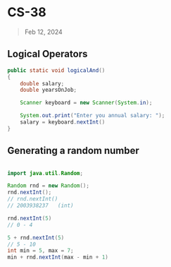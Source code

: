 # CS-38
> Feb 12, 2024

## Logical Operators

```java
public static void logicalAnd()
{
    double salary;
    double yearsOnJob;

    Scanner keyboard = new Scanner(System.in);

    System.out.print("Enter you annual salary: ");
    salary = keyboard.nextInt()
}
```

## Generating a random number

```java

import java.util.Random;

Random rnd = new Random();
rnd.nextInt();
// rnd.nextInt()
// 2003938237   (int)

rnd.nextInt(5)
// 0 - 4

5 + rnd.nextInt(5)
// 5 - 10
int min = 5, max = 7;
min + rnd.nextInt(max - min + 1)
```


